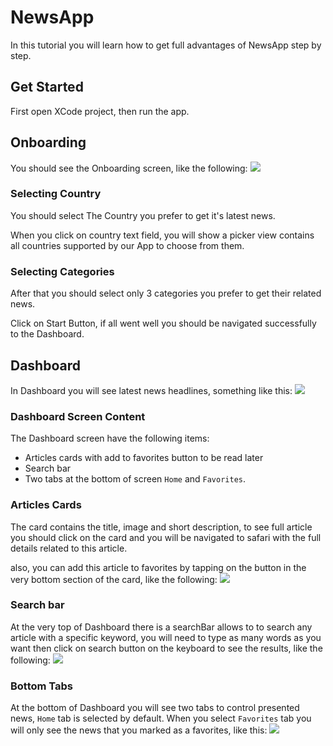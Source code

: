 # NewsApp

In this tutorial you will learn how to get full advantages of NewsApp step by step.

## Get Started

First open XCode project, then run the app.

## Onboarding
You should see the Onboarding screen, like the following:
![](/DocumentationAssets/Onboarding.png)

### Selecting Country
You should select The Country you prefer to get it's latest news.

When you click on country text field, you will show a picker view contains all countries supported by our App to choose from them.

### Selecting Categories
After that you should select only 3 categories you prefer to get their related news.

Click on Start Button, if all went well you should be navigated successfully to the Dashboard.

## Dashboard
In Dashboard you will see latest news headlines, something like this:
![](/DocumentationAssets/Dashboard.png)

### Dashboard Screen Content
The Dashboard screen have the following items:
- Articles cards with add to favorites button to be read later
- Search bar
- Two tabs at the bottom of screen `Home` and `Favorites`.

### Articles Cards
The card contains the title, image and short description, to see full article you should click on the card and you will be navigated to safari with the full details related to this article.

also, you can add this article to favorites by tapping on the button in the very bottom section of the card, like the following:
![](/DocumentationAssets/DashboardFavorites.png)

### Search bar
At the very top of Dashboard there is a searchBar allows to to search any article with a specific keyword, you will need to type as many words as you want then click on search button on the keyboard to see the results, like the following:
![](/DocumentationAssets/DashboardSearch.png)

### Bottom Tabs
At the bottom of Dashboard you will see two tabs to control presented news, `Home` tab is selected by default.
When you select `Favorites` tab you will only see the news that you marked as a favorites, like this:
![](/DocumentationAssets/DashboardFavoritesTab.png)
